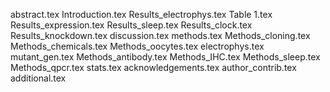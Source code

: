 abstract.tex
Introduction.tex
Results_electrophys.tex
Table 1.tex
Results_expression.tex
Results_sleep.tex
Results_clock.tex
Results_knockdown.tex
discussion.tex
methods.tex
Methods_cloning.tex
Methods_chemicals.tex
Methods_oocytes.tex
electrophys.tex
mutant_gen.tex
Methods_antibody.tex
Methods_IHC.tex
Methods_sleep.tex
Methods_qpcr.tex
stats.tex
acknowledgements.tex
author_contrib.tex
additional.tex